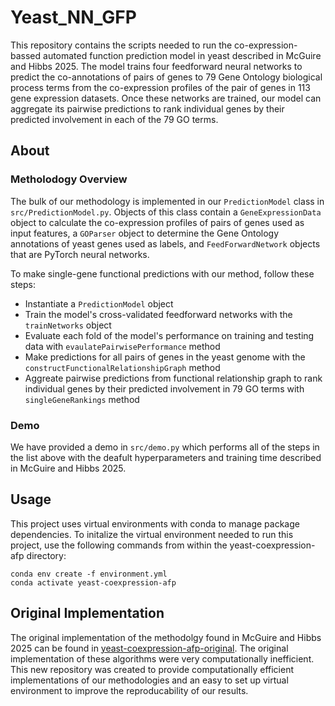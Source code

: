 # Yeast_NN_GFP
This repository contains the scripts needed to run the co-expression-bassed automated function prediction model in yeast described in McGuire and Hibbs 2025. The model trains four feedforward neural networks to predict the co-annotations of pairs of genes to 79 Gene Ontology biological process terms from the co-expression profiles of the pair of genes in 113 gene expression datasets. Once these networks are trained, our model can aggregate its pairwise predictions to rank individual genes by their predicted involvement in each of the 79 GO terms.

## About
### Metholodogy Overview
The bulk of our methodology is implemented in our `PredictionModel` class in `src/PredictionModel.py`. Objects of this class contain a `GeneExpressionData` object to calculate the co-expression profiles of pairs of genes used as input features, a `GOParser` object to determine the Gene Ontology annotations of yeast genes used as labels, and `FeedForwardNetwork` objects that are PyTorch neural networks.

To make single-gene functional predictions with our method, follow these steps:
- Instantiate a `PredictionModel` object
- Train the model's cross-validated feedforward networks with the `trainNetworks` object
- Evaluate each fold of the model's performance on training and testing data with `evaulatePairwisePerformance` method
- Make predictions for all pairs of genes in the yeast genome with the `constructFunctionalRelationshipGraph` method
- Aggreate pairwise predictions from functional relationship graph to rank individual genes by their predicted involvement in 79 GO terms with `singleGeneRankings` method
### Demo
We have provided a demo in `src/demo.py` which performs all of the steps in the list above with the deafult hyperparameters and training time described in McGuire and Hibbs 2025.

## Usage
This project uses virtual environments with conda to manage package dependencies. To initalize the virtual environment needed to run this project, use the following commands from within the yeast-coexpression-afp directory:
```
conda env create -f environment.yml
conda activate yeast-coexpression-afp
```

## Original Implementation
The original implementation of the methodolgy found in McGuire and Hibbs 2025 can be found in [yeast-coexpression-afp-original](github.com:cmcguir1/yeast-coexpression-afp-original). The original implementation of these algorithms were very computationally inefficient. This new repository was created to provide computationally efficient implementations of our methodologies and an easy to set up virtual environment to improve the reproducability of our results.
